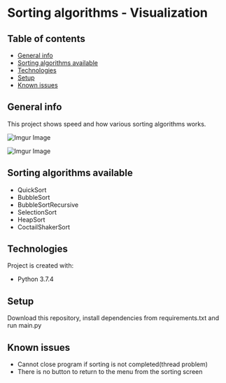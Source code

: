 # Sorting algorithms - Visualization

## Table of contents
* [General info](#general-info)
* [Sorting algorithms available](#sorting-algorithms-available)
* [Technologies](#technologies)
* [Setup](#setup)
* [Known issues](#known-issues)

## General info
This project shows speed and how various sorting algorithms works.

![Imgur Image](https://i.imgur.com/Rg9UDE7.png)

![Imgur Image](https://i.imgur.com/QyoQvE5.png)

## Sorting algorithms available
- QuickSort
- BubbleSort
- BubbleSortRecursive
- SelectionSort
- HeapSort
- CoctailShakerSort

## Technologies
Project is created with:
* Python 3.7.4

## Setup
Download this repository, install dependencies from requirements.txt and run main.py

## Known issues
- Cannot close program if sorting is not completed(thread problem)
- There is no button to return to the menu from the sorting screen
